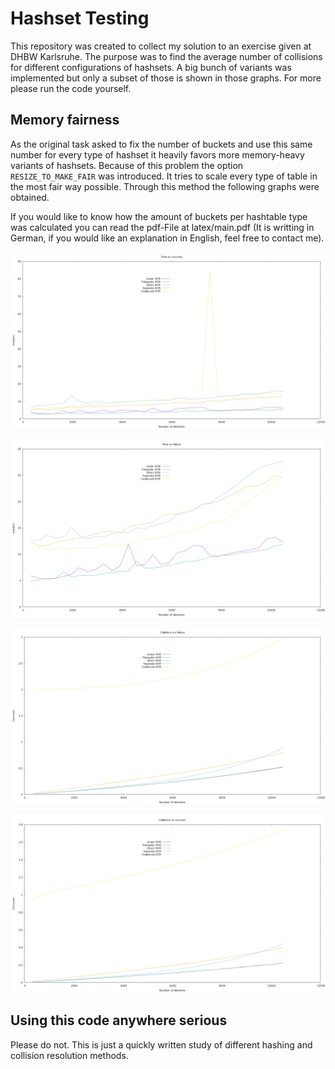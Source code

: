 # Hashset Testing
This repository was created to collect my solution to an exercise given at DHBW Karlsruhe. The purpose was to find the average number of collisions for different configurations of hashsets. A big bunch of variants was implemented but only a subset of those is shown in those graphs. For more please run the code yourself.
## Memory fairness
As the original task asked to fix the number of buckets and use this same number for every type of hashset it heavily favors more memory-heavy variants of hashsets. Because of this problem the option `RESIZE_TO_MAKE_FAIR` was introduced. It tries to scale every type of table in the most fair way possible. Through this method the following graphs were obtained.

If you would like to know how the amount of buckets per hashtable type was calculated you can read the pdf-File at latex/main.pdf (It is writting in German, if you would like an explanation in English, feel free to contact me).

![graph success time](https://github.com/imkgerC/uni-theo2-hashset/blob/master/graphs/successful_time.png)

![graph failure time](https://github.com/imkgerC/uni-theo2-hashset/blob/master/graphs/failure_time.png)

![graph failure collisions](https://github.com/imkgerC/uni-theo2-hashset/blob/master/graphs/failure_collisions.png)

![graph success collisions](https://github.com/imkgerC/uni-theo2-hashset/blob/master/graphs/successful_collisions.png)
## Using this code anywhere serious
Please do not. This is just a quickly written study of different hashing and collision resolution methods.
